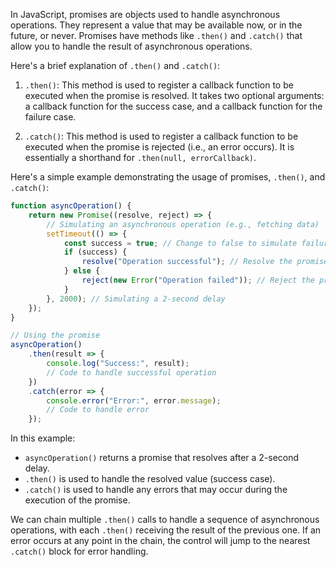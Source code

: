 In JavaScript, promises are objects used to handle asynchronous operations. They represent a value that may be available now, or in the future, or never. Promises have methods like `.then()` and `.catch()` that allow you to handle the result of asynchronous operations.

Here's a brief explanation of `.then()` and `.catch()`:

1. `.then()`: This method is used to register a callback function to be executed when the promise is resolved. It takes two optional arguments: a callback function for the success case, and a callback function for the failure case.

2. `.catch()`: This method is used to register a callback function to be executed when the promise is rejected (i.e., an error occurs). It is essentially a shorthand for `.then(null, errorCallback)`.

Here's a simple example demonstrating the usage of promises, `.then()`, and `.catch()`:

```javascript
function asyncOperation() {
    return new Promise((resolve, reject) => {
        // Simulating an asynchronous operation (e.g., fetching data)
        setTimeout(() => {
            const success = true; // Change to false to simulate failure
            if (success) {
                resolve("Operation successful"); // Resolve the promise
            } else {
                reject(new Error("Operation failed")); // Reject the promise with an error
            }
        }, 2000); // Simulating a 2-second delay
    });
}

// Using the promise
asyncOperation()
    .then(result => {
        console.log("Success:", result);
        // Code to handle successful operation
    })
    .catch(error => {
        console.error("Error:", error.message);
        // Code to handle error
    });
```

In this example:

- `asyncOperation()` returns a promise that resolves after a 2-second delay.
- `.then()` is used to handle the resolved value (success case).
- `.catch()` is used to handle any errors that may occur during the execution of the promise.

We can chain multiple `.then()` calls to handle a sequence of asynchronous operations, with each `.then()` receiving the result of the previous one. If an error occurs at any point in the chain, the control will jump to the nearest `.catch()` block for error handling.
